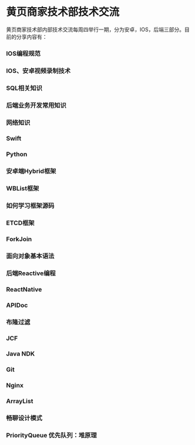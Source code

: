 # 黄页商家技术部技术交流

黄页商家技术部内部技术交流每周四举行一期，分为安卓，IOS，后端三部分。目前的分享内容有：

### IOS编程规范

### IOS、安卓视频录制技术

### SQL相关知识

### 后端业务开发常用知识

### 网络知识

### Swift

### Python

### 安卓端Hybrid框架

### WBList框架

### 如何学习框架源码

### ETCD框架

### ForkJoin

### 面向对象基本语法

### 后端Reactive编程

### ReactNative

### APIDoc

### 布隆过滤

### JCF

### Java NDK

### Git

### Nginx

### ArrayList

### 畅聊设计模式


### PriorityQueue 优先队列：堆原理

